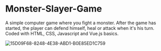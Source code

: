 # Monster-Slayer-Game
A simple computer game where you fight a monster. After the game has started, the player can defend himself, heal or attack when it's his turn. Coded with HTML, CSS, Javascript and Vue.js basics.


![15D09F68-8248-4E38-ABD1-B0E85ED1C759](https://github.com/ozyolmelis/Monster-Slayer-Game/assets/119083198/3932f44b-a467-4a83-9fbe-cc3b44f4f873)
